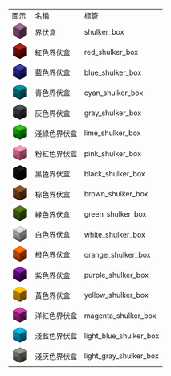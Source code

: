 <table>
	<tablebody>
		<tr>
			<td>圖示</td>
			<td>名稱</td>
			<td>標簽</td>
		</tr>
		<tr>
			<td><img src="../../mc_icon/decorations/shulker_box/shulker_box.png"></td>
			<td>界伏盒</td>
			<td>shulker_box</td>
		</tr>
		<tr>
			<td><img src="../../mc_icon/decorations/shulker_box/red_shulker_box.png"></td>
			<td>紅色界伏盒</td>
			<td>red_shulker_box</td>
		</tr>
		<tr>
			<td><img src="../../mc_icon/decorations/shulker_box/blue_shulker_box.png"></td>
			<td>藍色界伏盒</td>
			<td>blue_shulker_box</td>
		</tr>
		<tr>
			<td><img src="../../mc_icon/decorations/shulker_box/cyan_shulker_box.png"></td>
			<td>青色界伏盒</td>
			<td>cyan_shulker_box</td>
		</tr>
		<tr>
			<td><img src="../../mc_icon/decorations/shulker_box/gray_shulker_box.png"></td>
			<td>灰色界伏盒</td>
			<td>gray_shulker_box</td>
		</tr>
		<tr>
			<td><img src="../../mc_icon/decorations/shulker_box/lime_shulker_box.png"></td>
			<td>淺綠色界伏盒</td>
			<td>lime_shulker_box</td>
		</tr>
		<tr>
			<td><img src="../../mc_icon/decorations/shulker_box/pink_shulker_box.png"></td>
			<td>粉紅色界伏盒</td>
			<td>pink_shulker_box</td>
		</tr>
		<tr>
			<td><img src="../../mc_icon/decorations/shulker_box/black_shulker_box.png"></td>
			<td>黑色界伏盒</td>
			<td>black_shulker_box</td>
		</tr>
		<tr>
			<td><img src="../../mc_icon/decorations/shulker_box/brown_shulker_box.png"></td>
			<td>棕色界伏盒</td>
			<td>brown_shulker_box</td>
		</tr>
		<tr>
			<td><img src="../../mc_icon/decorations/shulker_box/green_shulker_box.png"></td>
			<td>綠色界伏盒</td>
			<td>green_shulker_box</td>
		</tr>
		<tr>
			<td><img src="../../mc_icon/decorations/shulker_box/white_shulker_box.png"></td>
			<td>白色界伏盒</td>
			<td>white_shulker_box</td>
		</tr>
		<tr>
			<td><img src="../../mc_icon/decorations/shulker_box/orange_shulker_box.png"></td>
			<td>橙色界伏盒</td>
			<td>orange_shulker_box</td>
		</tr>
		<tr>
			<td><img src="../../mc_icon/decorations/shulker_box/purple_shulker_box.png"></td>
			<td>紫色界伏盒</td>
			<td>purple_shulker_box</td>
		</tr>
		<tr>
			<td><img src="../../mc_icon/decorations/shulker_box/yellow_shulker_box.png"></td>
			<td>黃色界伏盒</td>
			<td>yellow_shulker_box</td>
		</tr>
		<tr>
			<td><img src="../../mc_icon/decorations/shulker_box/magenta_shulker_box.png"></td>
			<td>洋紅色界伏盒</td>
			<td>magenta_shulker_box</td>
		</tr>
		<tr>
			<td><img src="../../mc_icon/decorations/shulker_box/light_blue_shulker_box.png"></td>
			<td>淺藍色界伏盒</td>
			<td>light_blue_shulker_box</td>
		</tr>
		<tr>
			<td><img src="../../mc_icon/decorations/shulker_box/light_gray_shulker_box.png"></td>
			<td>淺灰色界伏盒</td>
			<td>light_gray_shulker_box</td>
		</tr>
	</tablebody>
</table>